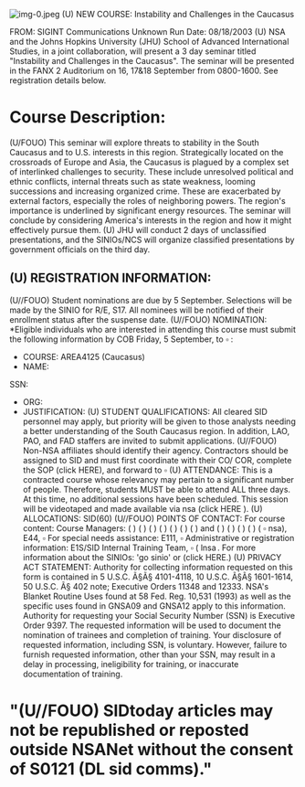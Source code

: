 ![img-0.jpeg](img-0.jpeg)
(U) NEW COURSE: Instability and Challenges in the Caucasus

FROM: SIGINT Communications Unknown
Run Date: 08/18/2003
(U) NSA and the Johns Hopkins University (JHU) School of Advanced International Studies, in a joint collaboration, will present a 3 day seminar titled "Instability and Challenges in the Caucasus". The seminar will be presented in the FANX 2 Auditorium on 16, 17\&18 September from 0800-1600. See registration details below.

# Course Description: 

(U/FOUO) This seminar will explore threats to stability in the South Caucasus and to U.S. interests in this region. Strategically located on the crossroads of Europe and Asia, the Caucasus is plagued by a complex set of interlinked challenges to security. These include unresolved political and ethnic conflicts, internal threats such as state weakness, looming successions and increasing organized crime. These are exacerbated by external factors, especially the roles of neighboring powers. The region's importance is underlined by significant energy resources. The seminar will conclude by considering America's interests in the region and how it might effectively pursue them.
(U) JHU will conduct 2 days of unclassified presentations, and the SINIOs/NCS will organize classified presentations by government officials on the third day.

## (U) REGISTRATION INFORMATION:

(U//FOUO) Student nominations are due by 5 September. Selections will be made by the SINIO for R/E, S17. All nominees will be notified of their enrollment status after the suspense date.
(U//FOUO) NOMINATION: *Eligible individuals who are interested in attending this course must submit the following information by COB Friday, 5 September, to $\square$ :

- COURSE: AREA4125 (Caucasus)
- NAME:

SSN:

- ORG:
- JUSTIFICATION:
(U) STUDENT QUALIFICATIONS: All cleared SID personnel may apply, but priority will be given to those analysts needing a better understanding of the South Caucasus region. In addition, LAO, PAO, and FAD staffers are invited to submit applications.
(U//FOUO) Non-NSA affiliates should identify their agency. Contractors should be assigned to SID and must first coordinate with their CO/ COR, complete the SOP (click HERE), and forward to $\square$
(U) ATTENDANCE: This is a contracted course whose relevancy may pertain to a significant number of people. Therefore, students MUST be able to attend ALL three days. At this time, no additional sessions have been scheduled. This session will be videotaped and made available via nsa (click HERE ).
(U) ALLOCATIONS: SID(60)
(U//FOUO) POINTS OF CONTACT:
For course content: Course Managers: ( ) ( ) ( ) ( ) ( ) ( ) ( ) and ( ) ( ) ( ) ( ) ( $\square$ nsa), E44, $\square$
For special needs assistance: E111, $\square$
Administrative or registration information: E1S/SID Internal Training Team, $\square$ ( $\operatorname{lnsa}$.
For more information about the SINIOs: 'go sinio' or (click HERE.)
(U) PRIVACY ACT STATEMENT: Authority for collecting information requested on this form is contained in 5 U.S.C. Ã§Ã§ 4101-4118, 10 U.S.C. Ã§Ã§ 1601-1614, 50 U.S.C. Ã§ 402 note; Executive Orders 11348 and 12333. NSA's Blanket Routine Uses found at 58 Fed. Reg. 10,531 (1993) as well as the specific uses found in GNSA09 and GNSA12 apply to this information. Authority for requesting your Social Security Number (SSN) is Executive Order 9397. The requested information will be used to document the nomination of trainees and completion of training. Your disclosure of requested information, including SSN, is voluntary. However, failure to furnish requested information, other than your SSN, may result in a delay in processing, ineligibility for training, or inaccurate documentation of training.

# "(U//FOUO) SIDtoday articles may not be republished or reposted outside NSANet without the consent of S0121 (DL sid comms)."
